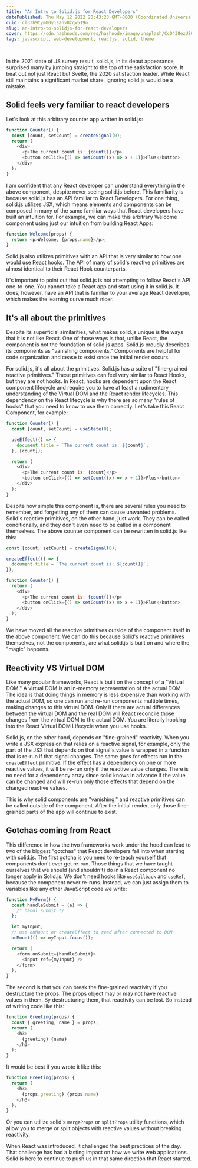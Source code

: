 ```yaml
---
title: "An Intro to Solid.js for React Developers"
datePublished: Thu May 12 2022 20:43:23 GMT+0000 (Coordinated Universal Time)
cuid: cl33h9tym00yjsanv8zgw519n
slug: an-intro-to-solidjs-for-react-developers
cover: https://cdn.hashnode.com/res/hashnode/image/unsplash/CcO438ezU80/upload/v1652387962045/0BnSMjNm3.jpeg
tags: javascript, web-development, reactjs, solid, theme

---
```


In the 2021 state of JS survey result, solid.js, in its debut appearance, surprised many by jumping straight to the top of the satisfaction score. It beat out not just React but Svelte, the 2020 satisfaction leader. While React still maintains a significant market share, ignoring solid.js would be a mistake.

## Solid feels very familiar to react developers

Let's look at this arbitrary counter app written in solid.js:

```javascript
function Counter() {
  const [count, setCount] = createSignal(0);
  return (
    <div>
      <p>The current count is: {count()}</p>
      <button onClick={() => setCount((x) => x + 1)}>Plus</button>
    </div>
  );
}
```

I am confident that any React developer can understand everything in the above component, despite never seeing solid.js before. This familiarity is because solid.js has an API familiar to React Developers. For one thing, solid.js utilizes JSX, which means elements and components can be composed in many of the same familiar ways that React developers have built an intuition for. For example, we can make this arbitrary Welcome component using just our intuition from building React Apps:

```javascript
function Welcome(props) {
  return <p>Welcome, {props.name}</p>;
}
```

Solid.js also utilizes primitives with an API that is very similar to how one would use React hooks. The API of many of solid's reactive primitives are almost identical to their React Hook counterparts.

It's important to point out that solid.js is not attempting to follow React's API one-to-one. You cannot take a React app and start using it in solid.js. It does, however, have an API that is familiar to your average React developer, which makes the learning curve much nicer.

## It's all about the primitives

Despite its superficial similarities, what makes solid.js unique is the ways that it is not like React. One of those ways is that, unlike React, the component is not the foundation of solid.js apps. Solid.js proudly describes its components as "vanishing components." Components are helpful for code organization and cease to exist once the initial render occurs.

For solid.js, it's all about the primitives. Solid.js has a suite of "fine-grained reactive primitives." These primitives can feel very similar to React Hooks, but they are not hooks. In React, hooks are dependent upon the React component lifecycle and require you to have at least a rudimentary understanding of the Virtual DOM and the React render lifecycles. This dependency on the React lifecycle is why there are so many "rules of hooks" that you need to know to use them correctly. Let's take this React Component, for example:

```javascript
function Counter() {
  const [count, setCount] = useState(0);

  useEffect(() => {
    document.title = `The current count is: ${count}`;
  }, [count]);

  return (
    <div>
      <p>The current count is: {count}</p>
      <button onClick={() => setCount((x) => x + 1)}>Plus</button>
    </div>
  );
}
```

Despite how simple this component is, there are several rules you need to remember, and forgetting any of them can cause unwanted problems. Solid's reactive primitives, on the other hand, just work. They can be called conditionally, and they don't even need to be called in a component themselves. The above counter component can be rewritten in solid.js like this:

```javascript
const [count, setCount] = createSignal(0);

createEffect(() => {
  document.title = `The current count is: ${count()}`;
});

function Counter() {
  return (
    <div>
      <p>The current count is: {count()}</p>
      <button onClick={() => setCount((x) => x + 1)}>Plus</button>
    </div>
  );
}
```

We have moved all the reactive primitives outside of the component itself in the above component. We can do this because Solid's reactive primitives themselves, not the components, are what solid.js is built on and where the "magic" happens.

## Reactivity VS Virtual DOM

Like many popular frameworks, React is built on the concept of a "Virtual DOM." A virtual DOM is an in-memory representation of the actual DOM. The idea is that doing things in memory is less expensive than working with the actual DOM, so one can run and re-run components multiple times, making changes to this virtual DOM. Only if there are actual differences between the virtual DOM and the real DOM will React reconcile those changes from the virtual DOM to the actual DOM. You are literally hooking into the React Virtual DOM Lifecycle when you use hooks.

Solid.js, on the other hand, depends on "fine-grained" reactivity. When you write a JSX expression that relies on a reactive signal, for example, only the part of the JSX that depends on that signal's value is wrapped in a function that is re-run if that signal changes. The same goes for effects run in the `createEffect` primitive. If the effect has a dependency on one or more reactive values, it will be re-run only if the reactive value changes. There is no need for a dependency array since solid knows in advance if the value can be changed and will re-run only those effects that depend on the changed reactive values.

This is why solid components are "vanishing," and reactive primitives can be called outside of the component. After the initial render, only those fine-grained parts of the app will continue to exist.

## Gotchas coming from React

This difference in how the two frameworks work under the hood can lead to two of the biggest "gotchas" that React developers fall into when starting with solid.js. The first gotcha is you need to re-teach yourself that components don't ever get re-run. Those things that we have taught ourselves that we should (and shouldn't) do in a React component no longer apply in Solid.js. We don't need hooks like `useCallback` and `useRef`, because the component never re-runs. Instead, we can just assign them to variables like any other JavaScript code we write:

```javascript
function MyForm() {
  const handleSubmit = (e) => {
    /* handl submit */
  };

  let myInput;
  // use onMount or createEffect to read after connected to DOM
  onMount(() => myInput.focus());

  return (
    <form onSubmit={handleSubmit}>
      <input ref={myInput} />
    </form>
  );
}
```

The second is that you can break the fine-grained reactivity if you destructure the props. The props object may or may not have reactive values in them. By destructuring them, that reactivity can be lost. So instead of writing code like this:

```javascript
function Greeting(props) {
  const { greeting, name } = props;
  return (
    <h3>
      {greeting} {name}
    </h3>
  );
}
```

It would be best if you wrote it like this:

```javascript
function Greeting(props) {
  return (
    <h3>
      {props.greeting} {props.name}
    </h3>
  );
}
```

Or you can utilize solid's `mergeProps` or `splitProps` utility functions, which allow you to merge or split objects with reactive values without breaking reactivity.

When React was introduced, it challenged the best practices of the day. That challenge has had a lasting impact on how we write web applications. Solid is here to continue to push us in that same direction that React started.
